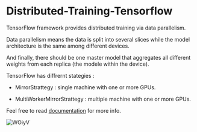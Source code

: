 # Distributed-Training-Tensorflow
TensorFlow framework provides distributed training via data parallelism.

Data parallelism means the data is split into several slices while the model architecture is the same among different devices.

And finally, there should be one master model that aggregates all different weights from each replica (the modele within the device).

TensorFlow has diffrernt stategies :

- MirrorStrattegy : single machine with one or more GPUs.

- MultiWorkerMirrorStrattegy : multiple machine with one or more GPUs.

Feel free to read [documentation](https://www.tensorflow.org/api_docs/python/tf/distribute) for more info.

![WOiyV](https://user-images.githubusercontent.com/90603477/172453277-f9fcfb33-5cba-45d4-8e82-1dd5632a9f8d.png)
